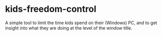 # kids-freedom-control
A simple tool to limit the time kids spend on their (Windows) PC, and to get
insight into what they are doing at the level of the window title.
